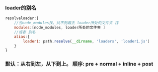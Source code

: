 ### loader的别名

```js
resolveloader:{
    //去node_modules找，找不到再去 loader所处的文件夹 找
    modules:[node_modules, loader所处的文件夹 ]
    //或者 别名
    alias:{
        loader1: path.resolve(__dirname, 'loaders', 'loader1.js')
    }
}
```

### 默认：从右到左，从下到上。   顺序: pre + normal + inline + post  

